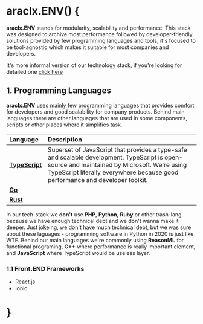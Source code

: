 # araclx.ENV() {

**araclx.ENV** stands for modularity, scalability and performance. This stack was designed to archive most performance followed by developer-friendly solutions provided by few programming languages and tools, it's focused to be tool-agnostic which makes it suitable for most companies and developers.

It's more informal version of our technology stack, if you're looking for detailed one [click here](./pages/beta.md)

## 1. Programming Languages

**araclx.ENV** uses mainly few programming languages that provides comfort for developers and good scalability for company products. Behind main languages there are other languages that are used in some components, scripts or other places where it simplifies task.

| Language           | Description                                                                                                                                                                                                                   |
| :----------------- | :---------------------------------------------------------------------------------------------------------------------------------------------------------------------------------------------------------------------------- |
| [**TypeScript**]() | Superset of JavaScript that provides a type-safe and scalable development. TypeScript is open-source and maintained by Microsoft. We're using TypeScript literally everywhere because good performance and developer toolkit. |
| [**Go**]()         |                                                                                                                                                                                                                               |
| [**Rust**]()       |                                                                                                                                                                                                                               |

In our tech-stack we **don't** use **PHP**, **Python**, **Ruby** or other trash-lang because we have enough technical debt and we don't wanna make it deeper. Just jokeing, we don't have much technical debt, but we was sure about these laguages - programming software in Python in 2020 is just like WTF. Behind our main languages we're commonly using **ReasonML** for functional programing, **C++** where performance is really important element, and **JavaScript** where TypeScript would be useless layer.

### 1.1 Front.END Frameworks

- React.js
- Ionic

# }
